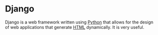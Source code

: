 # Django

Django is a web framework written using [Python](/wiki/Python) that allows for the design of web applications that generate [HTML](/wiki/HTML) dynamically. It is very useful.